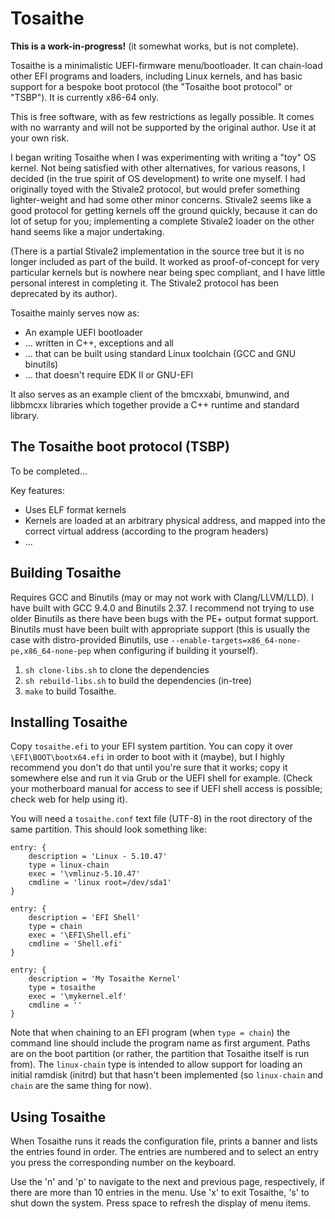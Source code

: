 # Tosaithe

**This is a work-in-progress!**
(it somewhat works, but is not complete).

Tosaithe is a minimalistic UEFI-firmware menu/bootloader. It can chain-load other EFI programs
and loaders, including Linux kernels, and has basic support for a bespoke boot protocol (the
"Tosaithe boot protocol" or "TSBP"). It is currently x86-64 only.

This is free software, with as few restrictions as legally possible. It comes with no warranty
and will not be supported by the original author. Use it at your own risk.

I began writing Tosaithe when I was experimenting with writing a "toy" OS kernel. Not being
satisfied with other alternatives, for various reasons, I decided (in the true spirit of OS
development) to write one myself. I had originally toyed with the Stivale2 protocol, but would
prefer something lighter-weight and had some other minor concerns. Stivale2 seems like a good
protocol for getting kernels off the ground quickly, because it can do lot of setup for you;
implementing a complete Stivale2 loader on the other hand seems like a major undertaking.

(There is a partial Stivale2 implementation in the source tree but it is no longer included as
part of the build. It worked as proof-of-concept for very particular kernels but is nowhere near
being spec compliant, and I have little personal interest in completing it. The Stivale2 protocol
has been deprecated by its author).

Tosaithe mainly serves now as:

* An example UEFI bootloader
* ... written in C++, exceptions and all
* ... that can be built using standard Linux toolchain (GCC and GNU binutils)
* ... that doesn't require EDK II or GNU-EFI

It also serves as an example client of the bmcxxabi, bmunwind, and libbmcxx libraries which
together provide a C++ runtime and standard library.

## The Tosaithe boot protocol (TSBP)

To be completed...

Key features:

* Uses ELF format kernels
* Kernels are loaded at an arbitrary physical address, and mapped into the correct virtual address
  (according to the program headers)
* ...

## Building Tosaithe

Requires GCC and Binutils (may or may not work with Clang/LLVM/LLD). I have built with GCC 9.4.0
and Binutils 2.37. I recommend not trying to use older Binutils as there have been bugs with the
PE+ output format support. Binutils must have been built with appropriate support (this is usually
the case with distro-provided Binutils, use `--enable-targets=x86_64-none-pe,x86_64-none-pep` when
configuring if building it yourself).

1. `sh clone-libs.sh` to clone the dependencies
2. `sh rebuild-libs.sh` to build the dependencies (in-tree)
3. `make` to build Tosaithe.

## Installing Tosaithe

Copy `tosaithe.efi` to your EFI system partition. You can copy it over `\EFI\BOOT\bootx64.efi` in
order to boot with it (maybe), but I highly recommend you don't do that until you're sure that it
works; copy it somewhere else and run it via Grub or the UEFI shell for example. (Check your
motherboard manual for access to see if UEFI shell access is possible; check web for help using
it). 

You will need a `tosaithe.conf` text file (UTF-8) in the root directory of the same partition. This
should look something like:

```
entry: {
    description = 'Linux - 5.10.47'
    type = linux-chain
    exec = '\vmlinuz-5.10.47'
    cmdline = 'linux root=/dev/sda1'
}

entry: {
    description = 'EFI Shell'
    type = chain
    exec = '\EFI\Shell.efi'
    cmdline = 'Shell.efi'
}

entry: {
    description = 'My Tosaithe Kernel'
    type = tosaithe
    exec = '\mykernel.elf'
    cmdline = ''
}
```

Note that when chaining to an EFI program (when `type = chain`) the command line should include
the program name as first argument. Paths are on the boot partition (or rather, the partition that
Tosaithe itself is run from). The `linux-chain` type is intended to allow support for loading an
initial ramdisk (initrd) but that hasn't been implemented (so `linux-chain` and `chain` are the
same thing for now).

## Using Tosaithe

When Tosaithe runs it reads the configuration file, prints a banner and lists the entries found in
order. The entries are numbered and to select an entry you press the corresponding number on the
keyboard.

Use the 'n' and 'p' to navigate to the next and previous page, respectively, if there are more
than 10 entries in the menu. Use 'x' to exit Tosaithe, 's' to shut down the system. Press space
to refresh the display of menu items.
